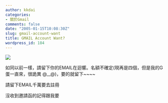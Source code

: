 ```yaml
---
author: kkdai
categories:
- 關於Gmail
comments: false
date: "2005-01-15T10:08:30Z"
slug: gmail-account-want
title: GMAIL Account Want?
wordpress_id: 184
---
```


![](http://gmail.google.com/gmail/help/images/logo.gif)

如同以前一樣，請留下你的EMAIL在迴響。名額不確定(現再是四個，但是我的G蛋一直來，很詭異 @__@)，要的就留下~~~~

請留下EMAIL千萬要去註冊

沒收到邀請函的記得跟我要
